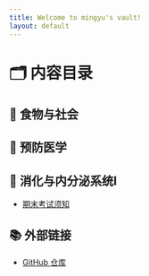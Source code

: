 ```yaml
---
title: Welcome to mingyu's vault!
layout: default
---
```


# 🗂️ 内容目录


## 📁 食物与社会

## 📁 预防医学

## 📂 消化与内分泌系统Ⅰ
- [期末考试须知](./_posts/期末考试公告.md)



## 📚 外部链接

- [GitHub 仓库](https://github.com/mingyuz/mingyuz-vault)
